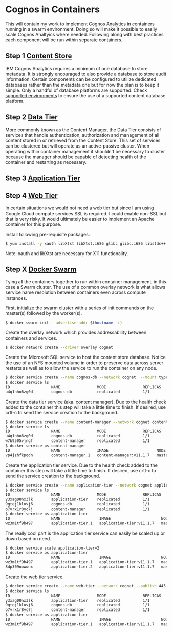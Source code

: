 # Cognos in Containers
This will contain my work to implement Cognos Analytics in containers running in a swarm environment. Doing so will make it possible to easily scale Cognos Analtyics where needed. Following along with best practices each component will be run within separate containers.

## Step 1 [Content Store](Content_Store.md)
IBM Cognos Analytics requires a minimum of one database to store metadata. It is strongly encouraged to also provide a database to store audit information. Certain components can be configured to utilize dedicated databases rather than the metadata one but for now the plan is to keep it simple. Only a handful of database platforms are supported. Check [supported environments](https://www.ibm.com/support/pages/ibm-cognos-analytics-premises-111x-supported-software-environments) to ensure the use of a supported content database platform.

## Step 2 [Data Tier](Data_Tier.md)
More commonly known as the Content Manager, the Data Tier consists of services that handle authentication, authorization and management of all content stored in or retrieved from the Content Store. This set of services can be clustered but will operate as an active-passive cluster. When operating within container management it shouldn't be necessary to cluster because the manager should be capable of detecting health of the container and restarting as necessary.

## Step 3 [Application Tier](App_Tier.md)

## Step 4 [Web Tier](Web_Tier.md)
In certain situations we would not need a web tier but since I am using Google Cloud compute services SSL is required. I could enable non-SSL but that is very risky. It would ultimately be easier to implement an Apache container for this purpose.


Install following pre-requisite packages:
```bash
$ yum install -y xauth libXtst libXtst.i686 glibc glibc.i686 libstdc++ libstdc++.i686 nspr nspr.i686 nss nss.i686 motif motif.i686
```

Note: xauth and libXtst are necessary for X11 functionality.

## Step X [Docker Swarm](Docker_Swarm.md)
Tying all the containers together to run within container management, in this case a Swarm cluster. The use of a common overlay network is what allows service name resolution between containers even across compute instances.

First, initialize the swarm cluster with a series of init commands on the master(s) followed by the worker(s).

```bash
$ docker swarm init --advertise-addr $(hostname -i)
```

Create the overlay network which provides addressability between containers and services.

```bash
$ docker network create --driver overlay cognet
```

Create the Microsoft SQL service to host the content store database. Notice the use of an NFS mounted volume in order to preserve data across server restarts as well as to allow the service to run the container on any node. 

```bash
$ docker service create --name cognos-db --network cognet  --mount type=volume,dst=/var/opt/mssql,volume-driver=local,volume-opt=type=nfs,\"volume-opt=o=nfsvers=4,addr=master-1\",volume-opt=device=:/opt/ibm/cognos_data cognosdb:v1
$ docker service ls
ID                  NAME                MODE                REPLICAS            IMAGE               PORTS
u4q1nho6zg0d        cognos-db           replicated          1/1                 cognosdb:v1
```

Create the data tier service (aka. content manager). Due to the health check added to the container this step will take a little time to finish. If desired, use crtl-c to send the service creation to the background.

```bash
$ docker service create --name content-manager --network cognet content-manager:v11.1.7
$ docker service ls
ID                  NAME                MODE                REPLICAS            IMAGE                     PORTS
u4q1nho6zg0d        cognos-db           replicated          1/1                 cognosdb:v1
w7b9505vjngf        content-manager     replicated          1/1                 content-manager:v11.1.7
$ docker service ps content-manager
ID                  NAME                IMAGE                     NODE                DESIRED STATE       CURRENT STATE                ERROR               PORTS
vp4jzhfkpqdn        content-manager.1   content-manager:v11.1.7   master-1            Running             Running about a minute ago
```

Create the application tier service. Due to the health check added to the container this step will take a little time to finish. If desired, use crtl-c to send the service creation to the background.

```bash
$ docker service create --name application-tier --network cognet application-tier:v11.1.7
$ docker service ls
ID                  NAME                MODE                REPLICAS            IMAGE                      PORTS
y3xag00nx3lk        application-tier    replicated          1/1                 application-tier:v11.1.7
9gtej1kluvj6        cognos-db           replicated          1/1                 cognosdb:v1
o7vrx1r8yc7j        content-manager     replicated          1/1                 content-manager:v11.1.7
$ docker service ps application-tier
ID                  NAME                 IMAGE                      NODE                DESIRED STATE       CURRENT STATE                ERROR               PORTS
wz3m1tf9b497        application-tier.1   application-tier:v11.1.7   master-1            Running             Running about a minute ago
```

The really cool part is the application tier service can easily be scaled up or down based on need.

```bash
$ docker service scale application-tier=2
$ docker service ps application-tier
ID                  NAME                 IMAGE                      NODE                DESIRED STATE       CURRENT STATE            ERROR               PORTS
wz3m1tf9b497        application-tier.1   application-tier:v11.1.7   master-1            Running             Running 3 minutes ago
8dp309oowwnx        application-tier.2   application-tier:v11.1.7   master-1            Running             Running 12 seconds ago
```

Create the web tier service.

```bash
$ docker service create --name web-tier --network cognet --publish 443:443 my-apache2
$ docker service ls
ID                  NAME                MODE                REPLICAS            IMAGE                      PORTS
y3xag00nx3lk        application-tier    replicated          1/1                 application-tier:v11.1.7
9gtej1kluvj6        cognos-db           replicated          1/1                 cognosdb:v1
o7vrx1r8yc7j        content-manager     replicated          1/1                 content-manager:v11.1.7
$ docker service ps application-tier
ID                  NAME                 IMAGE                      NODE                DESIRED STATE       CURRENT STATE                ERROR               PORTS
wz3m1tf9b497        application-tier.1   application-tier:v11.1.7   master-1            Running             Running about a minute ago
```
